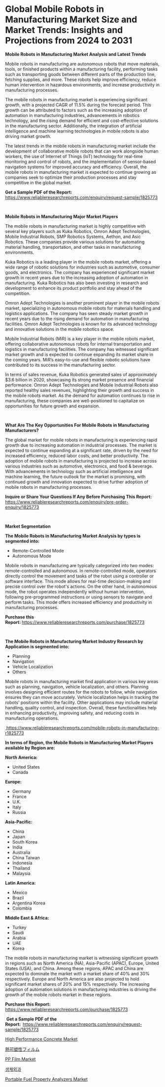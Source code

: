 <p><h1>Global Mobile Robots in Manufacturing Market Size and Market Trends: Insights and Projections from 2024 to 2031</h1></p><p><strong>Mobile Robots in Manufacturing Market Analysis and Latest Trends</strong></p>
<p><p>Mobile robots in manufacturing are autonomous robots that move materials, tools, or finished products within a manufacturing facility, performing tasks such as transporting goods between different parts of the production line, fetching supplies, and more. These robots help improve efficiency, reduce human intervention in hazardous environments, and increase productivity in manufacturing processes.</p><p>The mobile robots in manufacturing market is experiencing significant growth, with a projected CAGR of 11.5% during the forecast period. This growth can be attributed to factors such as the increasing adoption of automation in manufacturing industries, advancements in robotics technology, and the rising demand for efficient and cost-effective solutions in the manufacturing sector. Additionally, the integration of artificial intelligence and machine learning technologies in mobile robots is also driving market growth.</p><p>The latest trends in the mobile robots in manufacturing market include the development of collaborative mobile robots that can work alongside human workers, the use of Internet of Things (IoT) technology for real-time monitoring and control of robots, and the implementation of sensor-based navigation systems for improved accuracy and efficiency. Overall, the mobile robots in manufacturing market is expected to continue growing as companies seek to optimize their production processes and stay competitive in the global market.</p></p>
<p><strong>Get a Sample PDF of the Report:&nbsp;</strong> <a href="https://www.reliableresearchreports.com/enquiry/request-sample/1825773">https://www.reliableresearchreports.com/enquiry/request-sample/1825773</a></p>
<p>&nbsp;</p>
<p><strong>Mobile Robots in Manufacturing Major Market Players</strong></p>
<p><p>The mobile robots in manufacturing market is highly competitive with several key players such as Kuka Robotics, Omron Adept Technologies, Mobile Industrial Robots, SMP Robotics Systems, Aethon, and Asic Robotics. These companies provide various solutions for automating material handling, transportation, and other tasks in manufacturing environments.</p><p>Kuka Robotics is a leading player in the mobile robots market, offering a wide range of robotic solutions for industries such as automotive, consumer goods, and electronics. The company has experienced significant market growth in recent years due to the increasing adoption of automation in manufacturing. Kuka Robotics has also been investing in research and development to enhance its product portfolio and stay ahead of the competition.</p><p>Omron Adept Technologies is another prominent player in the mobile robots market, specializing in autonomous mobile robots for materials handling and logistics applications. The company has seen steady market growth in recent years due to the rising demand for automation in manufacturing facilities. Omron Adept Technologies is known for its advanced technology and innovative solutions in the mobile robotics space.</p><p>Mobile Industrial Robots (MiR) is a key player in the mobile robots market, offering collaborative autonomous robots for internal transportation and logistics in manufacturing facilities. The company has witnessed significant market growth and is expected to continue expanding its market share in the coming years. MiR’s easy-to-use and flexible robotic solutions have contributed to its success in the manufacturing sector.</p><p>In terms of sales revenue, Kuka Robotics generated sales of approximately $3.6 billion in 2020, showcasing its strong market presence and financial performance. Omron Adept Technologies and Mobile Industrial Robots also reported healthy sales revenues, highlighting their growth and success in the mobile robots market. As the demand for automation continues to rise in manufacturing, these companies are well-positioned to capitalize on opportunities for future growth and expansion.</p></p>
<p>&nbsp;</p>
<p><strong>What Are The Key Opportunities For Mobile Robots in Manufacturing Manufacturers?</strong></p>
<p><p>The global market for mobile robots in manufacturing is experiencing rapid growth due to increasing automation in industrial processes. The market is expected to continue expanding at a significant rate, driven by the need for increased efficiency, reduced labor costs, and better productivity. The adoption of mobile robots in manufacturing is projected to increase across various industries such as automotive, electronics, and food & beverage. With advancements in technology such as artificial intelligence and machine learning, the future outlook for the market is promising, with continued growth and innovation expected to drive further adoption of mobile robots in manufacturing processes.</p></p>
<p><strong>Inquire or Share Your Questions If Any Before Purchasing This Report:</strong> <a href="https://www.reliableresearchreports.com/enquiry/pre-order-enquiry/1825773">https://www.reliableresearchreports.com/enquiry/pre-order-enquiry/1825773</a></p>
<p>&nbsp;</p>
<p><strong>Market Segmentation</strong></p>
<p><strong>The Mobile Robots in Manufacturing Market Analysis by types is segmented into:</strong></p>
<p><ul><li>Remote-Controlled Mode</li><li>Autonomous Mode</li></ul></p>
<p><p>Mobile robots in manufacturing are typically categorized into two modes: remote-controlled and autonomous. In remote-controlled mode, operators directly control the movement and tasks of the robot using a controller or software interface. This mode allows for real-time decision-making and precise control over the robot's actions. On the other hand, in autonomous mode, the robot operates independently without human intervention, following pre-programmed instructions or using sensors to navigate and perform tasks. This mode offers increased efficiency and productivity in manufacturing processes.</p></p>
<p><strong>Purchase this Report:&nbsp;</strong><a href="https://www.reliableresearchreports.com/purchase/1825773">https://www.reliableresearchreports.com/purchase/1825773</a></p>
<p>&nbsp;</p>
<p><strong>The Mobile Robots in Manufacturing Market Industry Research by Application is segmented into:</strong></p>
<p><ul><li>Planning</li><li>Navigation</li><li>Vehicle Localization</li><li>Others</li></ul></p>
<p><p>Mobile robots in manufacturing market find application in various key areas such as planning, navigation, vehicle localization, and others. Planning involves designing efficient routes for the robots to follow, while navigation ensures they can move accurately. Vehicle localization helps in tracking the robots' positions within the facility. Other applications may include material handling, quality control, and inspection. Overall, these functionalities help in enhancing productivity, improving safety, and reducing costs in manufacturing operations.</p></p>
<p><a href="https://www.reliableresearchreports.com/mobile-robots-in-manufacturing-r1825773">&nbsp;https://www.reliableresearchreports.com/mobile-robots-in-manufacturing-r1825773</a></p>
<p><strong>In terms of Region, the Mobile Robots in Manufacturing Market Players available by Region are:</strong></p>
<p>
    <p> <strong> North America: </strong>
        <ul>
            <li>United States</li>
            <li>Canada</li>
        </ul>
        </p> 
    <p> <strong> Europe: </strong>
        <ul>
            <li>Germany</li>
            <li>France</li>
            <li>U.K.</li>
            <li>Italy</li>
            <li>Russia</li>
        </ul>
        </p> 
    <p> <strong> Asia-Pacific: </strong>
        <ul>
            <li>China</li>
            <li>Japan</li>
            <li>South Korea</li>
            <li>India</li>
            <li>Australia</li>
            <li>China Taiwan</li>
            <li>Indonesia</li>
            <li>Thailand</li>
            <li>Malaysia</li>
        </ul>
        </p> 
    <p> <strong> Latin America: </strong>
        <ul>
            <li>Mexico</li>
            <li>Brazil</li>
            <li>Argentina Korea</li>
            <li>Colombia</li>
        </ul>
        </p> 
    <p> <strong> Middle East & Africa: </strong>
        <ul>
            <li>Turkey</li>
            <li>Saudi</li>
            <li>Arabia</li>
            <li>UAE</li>
            <li>Korea</li>
        </ul>
    </p>
    </p>
<p><p>The mobile robots in manufacturing market is witnessing significant growth in regions such as North America (NA), Asia-Pacific (APAC), Europe, United States (USA), and China. Among these regions, APAC and China are expected to dominate the market with a market share of 40% and 30% respectively. Europe and North America are also projected to hold significant market shares of 20% and 15% respectively. The increasing adoption of automation solutions in manufacturing industries is driving the growth of the mobile robots market in these regions.</p></p>
<p><strong>Purchase this Report: </strong><a href="https://www.reliableresearchreports.com/purchase/1825773">https://www.reliableresearchreports.com/purchase/1825773</a></p>
<p>&nbsp;<strong>Get a Sample PDF of the Report:&nbsp;&nbsp;</strong><a href="https://www.reliableresearchreports.com/enquiry/request-sample/1825773">https://www.reliableresearchreports.com/enquiry/request-sample/1825773</a></p>
<p><strong></strong></p>
<p><p><a href="https://issuu.com/reportprime-2/docs/high-performance-concrete-market-size-2030.pptx">High Performance Concrete Market</a></p><p><a href="https://github.com/KaydenJohns1964/Market-Research-Report-List-1/blob/main/635356241672.md">熱可塑性フィルム</a></p><p><a href="https://issuu.com/reportprime-2/docs/pp-film-market-size-2030.pptx">PP Film Market</a></p><p><a href="https://github.com/camron674/Market-Research-Report-List-1/blob/main/946758138483.md">생체외과</a></p><p><a href="https://github.com/yoshih12/Market-Research-Report-List-3/blob/main/portable-fuel-property-analyzers-market.md">Portable Fuel Property Analyzers Market</a></p></p>